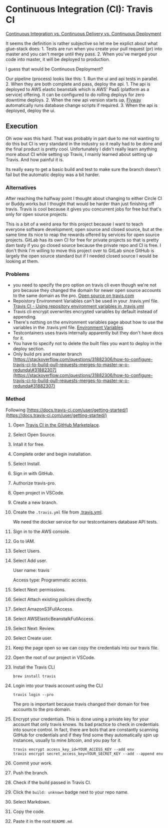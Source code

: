# Continuous Integration \(CI\): Travis CI

[Continuous Integration vs. Continuous Delivery vs. Continuous Deployment](https://stackoverflow.com/questions/28608015/continuous-integration-vs-continuous-delivery-vs-continuous-deployment)

It seems the definition is rather subjective so let me be explict about what glue-stack does: 1. Tests are run when you create your pull request \(pr\) into master and you can't merge until they pass. 2. When you've merged your code into master, it will be deployed to production.

I guess that would be Continuous Deployment?

Our pipeline \(process\) looks like this: 1. Run the ui and api tests in parallel. 2. When they are both complete and pass, deploy the api. 1. The api is deployed to AWS elastic beanstalk which is AWS' PaaS \(platform as a service\) offering. It can be configured to do rolling deploys for zero downtime deploys. 2. When the new api version starts up, [Flyway](https://flywaydb.org/) automatically runs database change scripts if required. 3. When the api is deployed, deploy the ui.

## Execution

Oh wow was this hard. That was probably in part due to me not wanting to do this but CI is very standard in the industry so it really had to be done and the final product is pretty cool. Unfortunately I didn't really learn anything more about CI while setting up Travis, I mainly learned about setting up Travis. And how painful it is.

Its really easy to get a basic build and test to make sure the branch doesn't fail but the automatic deploy was a bit harder.

### Alternatives

After reaching the halfway point I thought about changing to either Circle CI or Buddy.works but I thought that would be harder than just finishing off travis. Travis is cool because it gives you concurrent jobs for free but that's only for open source projects.

This is a bit of a weird area for this project because I want to teach everyone software development; open source and closed source, but at the same time its nice to reap the rewards offered by services for open source projects. GitLab has its own CI for free for private projects so that is pretty dam tasty if you go closed source because the private repo and CI is free. I don't think I'm willing to move this project over to GitLab since GitHub is largely the open source standard but if I needed closed source I would be looking at them.

### Problems

* you need to specify the pro option on travis cli even though we're not pro because they changed the domain for newer open source accounts to the same domain as the pro. [Open source on travis.com](https://docs.travis-ci.com/user/open-source-on-travis-ci-com/#Existing-Open-Source-Repositories-on-travis-ci.org)
* Repoistory Environment Variables can't be used in your .travis.yml file. [Travis CI - Using repository environment variables in .travis.yml](https://stackoverflow.com/questions/33735992/travis-ci-using-repository-environment-variables-in-travis-yml)
* Travis cli encrypt overwrites encrypted variables by default instead of appending.
* There's nothing on the environment variables page about how to use the variables in the .travis.yml file. [Environment Variables](https://docs.travis-ci.com/user/environment-variables/)
* Testcontainers uses travis internally apparently but they don't have docs for it.
* You have to specify not to delete the built files you want to deploy in the deploy section.
* Only build prs and master branch [https://stackoverflow.com/questions/31882306/how-to-configure-travis-ci-to-build-pull-requests-merges-to-master-w-o-redunda\#31882307](https://stackoverflow.com/questions/31882306/how-to-configure-travis-ci-to-build-pull-requests-merges-to-master-w-o-redunda#31882307)

### Method

Following [https://docs.travis-ci.com/user/getting-started/](https://docs.travis-ci.com/user/getting-started/)

1. Open [Travis CI in the GitHub Marketplace](https://github.com/marketplace/travis-ci).
2. Select Open Source.
3. Intall it for free.
4. Complete order and begin installation.
5. Select Install.
6. Sign in with GitHub.
7. Authorize travis-pro.
8. Open project in VSCode.
9. Create a new branch.
10. Create the `.travis.yml` file from [.travis.yml](https://github.com/cadbox1/glue-stack/blob/master/.travis.yml).

    We need the docker service for our testcontainers database API tests.

11. Sign in to the AWS console.
12. Go to IAM.
13. Select Users.
14. Select Add user.

    User name: travis

    Access type: Programmatic access.

15. Select Next: permissions.
16. Select Attach existing policies directly.
17. Select AmazonS3FullAccess.
18. Select AWSElasticBeanstalkFullAccess.
19. Select Next: Review.
20. Select Create user.
21. Keep the page open so we can copy the credentials into our travis file.
22. Open the root of our project in VSCode.
23. Install the Travis CLI

    ```text
    brew install travis
    ```

24. Login into your travis account using the CLI

    ```text
    travis login --pro
    ```

    The pro is important because travis changed their domain for free accounts to the pro domain.

25. Encrypt your credentials. This is done using a private key for your account that only travis knows. Its bad practice to check in credentials into source control. In fact, there are bots that are constantly scanning GitHub for credentials and if they find some they automatically spin up instances, usually to mine bitcoin, and you pay for it.

    ```text
    travis encrypt access_key_id=YOUR_ACCESS_KEY --add env
    travis encrypt secret_access_key=YOUR_SECRET_KEY --add --append env
    ```

26. Commit your work.
27. Push the branch.
28. Check if the build passed in Travis CI.
29. Click the `build: unknown` badge next to your repo name.
30. Select Markdown.
31. Copy the code.
32. Paste it in the root `README.md`.

